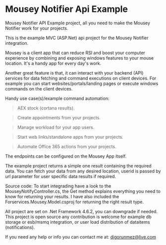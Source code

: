 # Mousey Notifier Api Example
Mousey Notifier API Example project, all you need to make the Mousey Notifier work for your projects.

This is the example MVC (ASP.Net) api project for the Mousey Notifier integration.

Mousey is a client app that can reduce RSI and boost your computer experience by combining and exposing windows features to your mouse 
location. It's a handy app for every day's work.

Another great feature is that, it can interact with your backend (API) services for data fetching and command executions on client devices.
For example you can start websites/portals/landing pages or execute windows commands on the client devices.

Handy use case(s)/example command automation:
> AEX stock (cortana results).

> Create appointments from your projects.

> Manage workload for your app users.

> Start web links/standalone apps from your projects.

> Automate Office 365 actions from your projects.

The endpoints can be configured on the Mousey App itself.

The example project returns a simple one result containing the required data. You can fetch your data from any desired location, userid 
is passed by url parameter for user specific data results if required.

Source code:
To start integrading have a look to the MouseyNotifyController.cs, the Get method explains everything you need to know for 
returning your results. I have also included the Forservices.Mousey.Model.csproj for returning the right result type.

All project are set on .Net Framework 4.6.2, you can downgrade if needed. This project is open source any contribution is welcome for 
example db storage or esb/msmq integration, or user load distribution of dataitems (notifications).

If you need any help or info you can contact me at: djgorunmez@live.com
